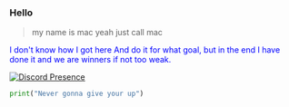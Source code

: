 ### Hello

> my name is mac yeah just call mac




<span style="color:blue">

I don't know how I got here And do it for what goal, but in the end I have done it and we are winners if not too weak.

</span>


[![Discord Presence](https://lanyard.cnrad.dev/api/829156179803504670?theme=dark&bg=f7c1f3&borderRadius=35px)]()



```py
print("Never gonna give your up")
```
